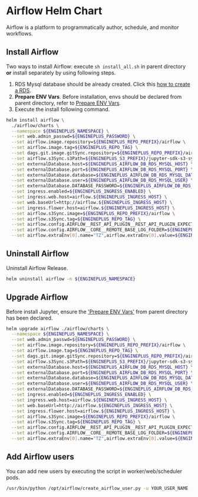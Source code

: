 # Airflow Helm Chart

Airflow is a platform to programmatically author, schedule, and monitor workflows.

## Install Airflow

Two ways to install Airflow: execute ``sh install_all.sh`` in  parent directory **or** install separately by using following steps.

1. RDS Mysql database should be already created. Click this [how to create a RDS](https://aws.amazon.com/rds/?nc1=h_ls).
2. **Prepare ENV Vars**. Before installation, envs should be declared from parent directory, refer to [Prepare ENV Vars](../README.md).
3. Execute the install following command.

```bash
helm install airflow \
  ./airflow/charts \
  --namespace ${ENGINEPLUS_NAMESPACE} \
  --set web.admin_passwd=${ENGINEPLUS_PASSWORD} \
  --set airflow.image.repository=${ENGINEPLUS_REPO_PREFIX}/airflow \
  --set airflow.image.tag=${ENGINEPLUS_REPO_TAG} \
  --set dags.git.image.gitSync.repository=${ENGINEPLUS_REPO_PREFIX}/airflow-git \
  --set airflow.s3Sync.s3Path=${ENGINEPLUS_S3_PREFIX}/jupyter-sdk-s3-sync \
  --set externalDatabase.host=${ENGINEPLUS_AIRFLOW_DB_RDS_MYSQL_HOST} \
  --set externalDatabase.port=${ENGINEPLUS_AIRFLOW_DB_RDS_MYSQL_PORT} \
  --set externalDatabase.database=${ENGINEPLUS_AIRFLOW_DB_RDS_MYSQL_DATEBASE} \
  --set externalDatabase.user=${ENGINEPLUS_AIRFLOW_DB_RDS_MYSQL_USER} \
  --set externalDatabase.DATABASE_PASSWORD=${ENGINEPLUS_AIRFLOW_DB_RDS_MYSQL_PASSWORD} \
  --set ingress.enabled=${ENGINEPLUS_INGRESS_ENABLED} \
  --set ingress.web.host=airflow.${ENGINEPLUS_INGRESS_HOST} \
  --set web.baseUrl=http://airflow.${ENGINEPLUS_INGRESS_HOST} \
  --set ingress.flower.host=airflow.${ENGINEPLUS_INGRESS_HOST} \
  --set airflow.s3Sync.image=${ENGINEPLUS_REPO_PREFIX}/airflow \
  --set airflow.s3Sync.tag=${ENGINEPLUS_REPO_TAG} \
  --set airflow.config.AIRFLOW__REST_API_PLUGIN__REST_API_PLUGIN_EXPECTED_HTTP_TOKEN=${ENGINEPLUS_AIRFLOW_REST_TOKEN} \
  --set airflow.config.AIRFLOW__CORE__REMOTE_BASE_LOG_FOLDER=${ENGINEPLUS_S3_PREFIX}/logs \
  --set airflow.extraEnv[0].name="TZ",airflow.extraEnv[0].value=${ENGINEPLUS_AIRFLOW_TIMEZONE} 

```

## Uninstall Airflow

Uninstall Airflow Release.

```bash
helm uninstall airflow -n ${ENGINEPLUS_NAMESPACE}
```

## Upgrade Airflow

 Before install Jupyter, ensure the ['Prepare ENV Vars'](../README.md) from parent directory has been declared.

```bash
helm upgrade airflow ./airflow/charts \
  --namespace ${ENGINEPLUS_NAMESPACE} \
  --set web.admin_passwd=${ENGINEPLUS_PASSWORD} \
  --set airflow.image.repository=${ENGINEPLUS_REPO_PREFIX}/airflow \
  --set airflow.image.tag=${ENGINEPLUS_REPO_TAG} \
  --set dags.git.image.gitSync.repository=${ENGINEPLUS_REPO_PREFIX}/airflow-git \
  --set airflow.s3Sync.s3Path=${ENGINEPLUS_S3_PREFIX}/jupyter-sdk-s3-sync \
  --set externalDatabase.host=${ENGINEPLUS_AIRFLOW_DB_RDS_MYSQL_HOST} \
  --set externalDatabase.port=${ENGINEPLUS_AIRFLOW_DB_RDS_MYSQL_PORT} \
  --set externalDatabase.database=${ENGINEPLUS_AIRFLOW_DB_RDS_MYSQL_DATEBASE} \
  --set externalDatabase.user=${ENGINEPLUS_AIRFLOW_DB_RDS_MYSQL_USER} \
  --set externalDatabase.DATABASE_PASSWORD=${ENGINEPLUS_AIRFLOW_DB_RDS_MYSQL_PASSWORD} \
  --set ingress.enabled=${ENGINEPLUS_INGRESS_ENABLED} \
  --set ingress.web.host=airflow.${ENGINEPLUS_INGRESS_HOST} \
  --set web.baseUrl=http://airflow.${ENGINEPLUS_INGRESS_HOST} \
  --set ingress.flower.host=airflow.${ENGINEPLUS_INGRESS_HOST} \
  --set airflow.s3Sync.image=${ENGINEPLUS_REPO_PREFIX}/airflow \
  --set airflow.s3Sync.tag=${ENGINEPLUS_REPO_TAG} \
  --set airflow.config.AIRFLOW__REST_API_PLUGIN__REST_API_PLUGIN_EXPECTED_HTTP_TOKEN=${ENGINEPLUS_AIRFLOW_REST_TOKEN} \
  --set airflow.config.AIRFLOW__CORE__REMOTE_BASE_LOG_FOLDER=${ENGINEPLUS_S3_PREFIX}/logs \
  --set airflow.extraEnv[0].name="TZ",airflow.extraEnv[0].value=${ENGINEPLUS_AIRFLOW_TIMEZONE} 
```
## Add Airflow users

You can add new users by executing the script in worker/web/scheduler pods.

```bash
/usr/bin/python /opt/airflow/create_airflow_user.py -u YOUR_USER_NAME -p YOUR_PASSWORD
```